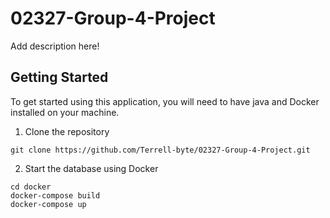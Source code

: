 # 02327-Group-4-Project
Add description here!

## Getting Started
To get started using this application, you will need to have java and Docker installed on your machine.

1. Clone the repository
```
git clone https://github.com/Terrell-byte/02327-Group-4-Project.git
```

2. Start the database using Docker
```
cd docker
docker-compose build
docker-compose up
```


